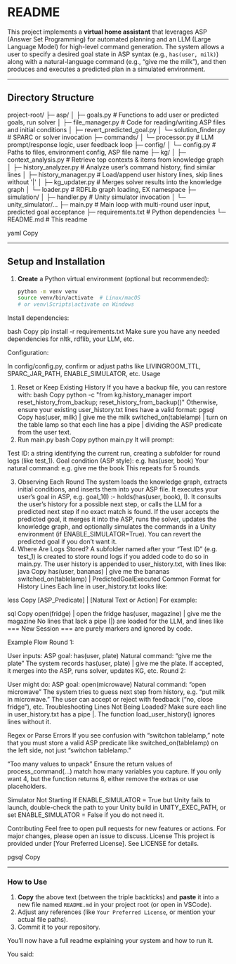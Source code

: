 # README

This project implements a **virtual home assistant** that leverages ASP (Answer Set Programming) for automated planning and an LLM (Large Language Model) for high-level command generation. The system allows a user to specify a desired goal state in ASP syntax (e.g., `has(user, milk)`) along with a natural-language command (e.g., “give me the milk”), and then produces and executes a predicted plan in a simulated environment.

---

## Directory Structure

project-root/ ├─ asp/ │ ├─ goals.py # Functions to add user or predicted goals, run solver │ ├─ file_manager.py # Code for reading/writing ASP files and initial conditions │ ├─ revert_predicted_goal.py │ └─ solution_finder.py # SPARC or solver invocation ├─ commands/ │ └─ processor.py # LLM prompt/response logic, user feedback loop ├─ config/ │ └─ config.py # Paths to files, environment config, ASP file name ├─ kg/ │ ├─ context_analysis.py # Retrieve top contexts & items from knowledge graph │ ├─ history_analyzer.py # Analyze user’s command history, find similar lines │ ├─ history_manager.py # Load/append user history lines, skip lines without '|' │ ├─ kg_updater.py # Merges solver results into the knowledge graph │ └─ loader.py # RDFLib graph loading, EX namespace ├─ simulation/ │ ├─ handler.py # Unity simulator invocation │ └─ unity_simulator/... ├─ main.py # Main loop with multi-round user input, predicted goal acceptance ├─ requirements.txt # Python dependencies └─ README.md # This readme

yaml
Copy

---

## Setup and Installation

1. **Create** a Python virtual environment (optional but recommended):
   ```bash
   python -m venv venv
   source venv/bin/activate  # Linux/macOS
   # or venv\Scripts\activate on Windows
Install dependencies:

bash
Copy
pip install -r requirements.txt
Make sure you have any needed dependencies for nltk, rdflib, your LLM, etc.

Configuration:

In config/config.py, confirm or adjust paths like LIVINGROOM_TTL, SPARC_JAR_PATH, ENABLE_SIMULATOR, etc.
Usage
1) Reset or Keep Existing History
If you have a backup file, you can restore with:
bash
Copy
python -c "from kg.history_manager import reset_history_from_backup; reset_history_from_backup()"
Otherwise, ensure your existing user_history.txt lines have a valid format:
pgsql
Copy
has(user, milk) | give me the milk
switched_on(tablelamp) | turn on the table lamp
so that each line has a pipe | dividing the ASP predicate from the user text.
2) Run main.py
bash
Copy
python main.py
It will prompt:

Test ID: a string identifying the current run, creating a subfolder for round logs (like test_1).
Goal condition (ASP style): e.g. has(user, book)
Your natural command: e.g. give me the book
This repeats for 5 rounds.

3) Observing Each Round
The system loads the knowledge graph, extracts initial conditions, and inserts them into your ASP file.
It executes your user’s goal in ASP, e.g. goal_1(I) :- holds(has(user, book), I).
It consults the user’s history for a possible next step, or calls the LLM for a predicted next step if no exact match is found.
If the user accepts the predicted goal, it merges it into the ASP, runs the solver, updates the knowledge graph, and optionally simulates the commands in a Unity environment (if ENABLE_SIMULATOR=True).
You can revert the predicted goal if you don’t want it.
4) Where Are Logs Stored?
A subfolder named after your “Test ID” (e.g. test_1) is created to store round logs if you added code to do so in main.py.
The user history is appended to user_history.txt, with lines like:
java
Copy
has(user, bananas) | give me the bananas
switched_on(tablelamp) | PredictedGoalExecuted
Common Format for History Lines
Each line in user_history.txt looks like:

less
Copy
[ASP_Predicate] | [Natural Text or Action]
For example:

sql
Copy
open(fridge) | open the fridge
has(user, magazine) | give me the magazine
No lines that lack a pipe (|) are loaded for the LLM, and lines like === New Session === are purely markers and ignored by code.

Example Flow
Round 1:

User inputs:
ASP goal: has(user, plate)
Natural command: “give me the plate”
The system records has(user, plate) | give me the plate.
If accepted, it merges into the ASP, runs solver, updates KG, etc.
Round 2:

User might do:
ASP goal: open(microwave)
Natural command: “open microwave”
The system tries to guess next step from history, e.g. “put milk in microwave.” The user can accept or reject with feedback (“no, close fridge”), etc.
Troubleshooting
Lines Not Being Loaded?
Make sure each line in user_history.txt has a pipe |. The function load_user_history() ignores lines without it.

Regex or Parse Errors
If you see confusion with “switchon tablelamp,” note that you must store a valid ASP predicate like switched_on(tablelamp) on the left side, not just “switchon tablelamp.”

“Too many values to unpack”
Ensure the return values of process_command(...) match how many variables you capture. If you only want 4, but the function returns 8, either remove the extras or use placeholders.

Simulator Not Starting
If ENABLE_SIMULATOR = True but Unity fails to launch, double-check the path to your Unity build in UNITY_EXEC_PATH, or set ENABLE_SIMULATOR = False if you do not need it.

Contributing
Feel free to open pull requests for new features or actions.
For major changes, please open an issue to discuss.
License
This project is provided under [Your Preferred License]. See LICENSE for details.

pgsql
Copy

---

### How to Use

1. **Copy** the above text (between the triple backticks) and **paste** it into a new file named `README.md` in your project root (or open in VSCode).
2. Adjust any references (like `Your Preferred License`, or mention your actual file paths).
3. Commit it to your repository.  

You’ll now have a full readme explaining your system and how to run it.





You said:
